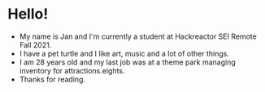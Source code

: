 <!-- ![](https://pa1.narvii.com/5842/f3467ed8d89962433813dc0882e82fc54300f7e3_00.gif) -->

# Hello!

- My name is Jan and I'm currently a student at Hackreactor SEI Remote Fall 2021.
- I have a pet turtle and I like art, music and a lot of other things.
- I am 28 years old and my last job was at a theme park managing inventory for attractions.eights.
- Thanks for reading.

<!--
**Darumin/Darumin** is a ✨ _special_ ✨ repository because its `README.md` (this file) appears on your GitHub profile.

Here are some ideas to get you started:

- 🔭 I’m currently working on ...
- 🌱 I’m currently learning ...
- 👯 I’m looking to collaborate on ...
- 🤔 I’m looking for help with ...
- 💬 Ask me about ...
- 📫 How to reach me: ...
- 😄 Pronouns: ...
- ⚡ Fun fact: ...
-->
